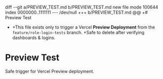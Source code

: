 diff --git a/PREVIEW_TEST.md b/PREVIEW_TEST.md
new file mode 100644
index 0000000..1111111
--- /dev/null
+++ b/PREVIEW_TEST.md
@@
+# Preview Test

- +This file exists only to trigger a Vercel **Preview Deployment** from the `feature/role-login-tests` branch.
  +Safe to delete after verifying dashboards & logins.

# Preview Test

Safe trigger for Vercel Preview deployment.
